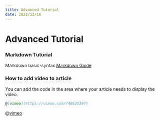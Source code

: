 ```yaml
---
title: Advanced Tutorial
date: 2022/12/16
---
```


# Advanced Tutorial

### Markdown Tutorial
Markdown basic-syntax [Markdown Guide](https://www.markdownguide.org/basic-syntax/)

### How to add video to article 
You can add the code in the area where your article needs to display the video.
```md
@[vimeo](https://vimeo.com/748635397)
```
@[vimeo](https://vimeo.com/748635397)


